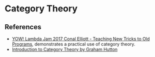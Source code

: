 # Category Theory

## References

- [YOW! Lambda Jam 2017 Conal Elliott - Teaching New Tricks to Old Programs](https://www.youtube.com/watch?v=vzLK_xE9Zy8), demonstrates a practical use of category theory.
- [Introduction to Category Theory by Graham Hutton](https://www.cs.nott.ac.uk/~pszgmh/cat.html)
